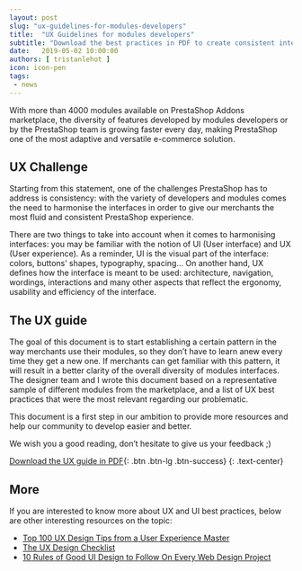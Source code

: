 ```yaml
---
layout: post
slug: "ux-guidelines-for-modules-developers"
title:  "UX Guidelines for modules developers"
subtitle: "Download the best practices in PDF to create consistent interfaces in the Back Office of PrestaShop"
date:   2019-05-02 10:00:00
authors: [ tristanlehot ]
icon: icon-pen
tags:
 - news
---
```


With more than 4000 modules available on PrestaShop Addons marketplace, the diversity of features developed by modules developers or by the PrestaShop team is growing faster every day, making PrestaShop one of the most adaptive and versatile e-commerce solution.

## UX Challenge

Starting from this statement, one of the challenges PrestaShop has to address is consistency: with the variety of developers and modules comes the need to harmonise the interfaces in order to give our merchants the most fluid and consistent PrestaShop experience. 

There are two things to take into account when it comes to harmonising interfaces: you may be familiar with the notion of UI (User interface) and UX (User experience). As a reminder, UI is the visual part of the interface: colors, buttons’ shapes, typography, spacing… On another hand, UX defines how the interface is meant to be used: architecture, navigation, wordings, interactions and many other aspects that reflect the ergonomy, usability and efficiency of the interface. 

## The UX guide

The goal of this document is to start establishing a certain pattern in the way merchants use their modules, so they don’t have to learn anew every time they get a new one. If merchants can get familiar with this pattern, it will result in a better clarity of the overall diversity of modules interfaces. The designer team and I wrote this document based on a representative sample of different modules from the marketplace, and a list of UX best practices that were the most relevant regarding our problematic.    

This document is a first step in our ambition to provide more resources and help our community to develop easier and better. 

We wish you a good reading, don’t hesitate to give us your feedback ;) 

[Download the UX guide in PDF](http://build.prestashop.com/assets/docs/UX-Guide-Module-Developers.pdf){: .btn .btn-lg .btn-success}
{: .text-center}

## More

If you are interested to know more about UX and UI best practices, below are other interesting resources on the topic:

- [Top 100 UX Design Tips from a User Experience Master](https://www.intechnic.com/blog/100-ux-design-pro-tips-from-user-experience-master/)
- [The UX Design Checklist](https://speckyboy.com/ux-design-checklist/)
- [10 Rules of Good UI Design to Follow On Every Web Design Project](https://www.elegantthemes.com/blog/resources/10-rules-of-good-ui-design-to-follow-on-every-web-design-project)

